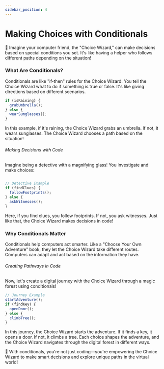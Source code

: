 ```yaml
---
sidebar_position: 4
---
```


# Making Choices with Conditionals

📖 Imagine your computer friend, the "Choice Wizard," can make decisions based on special conditions you set. It's like having a helper who follows different paths depending on the situation!

### What Are Conditionals?

Conditionals are like "if-then" rules for the Choice Wizard. You tell the Choice Wizard what to do if something is true or false. It's like giving directions based on different scenarios.

```javascript
if (isRaining) {
  grabUmbrella();
} else {
  wearSunglasses();
}
```

In this example, if it's raining, the Choice Wizard grabs an umbrella. If not, it wears sunglasses. The Choice Wizard chooses a path based on the situation!

###### Making Decisions with Code

Imagine being a detective with a magnifying glass! You investigate and make choices:

```javascript

// Detective Example
if (findClues) {
  followFootprints();
} else {
  askWitnesses();
}
```

Here, if you find clues, you follow footprints. If not, you ask witnesses. Just like that, the Choice Wizard makes decisions in code!

### Why Conditionals Matter

Conditionals help computers act smarter. Like a "Choose Your Own Adventure" book, they let the Choice Wizard take different routes. Computers can adapt and act based on the information they have.

###### Creating Pathways in Code

Now, let's create a digital journey with the Choice Wizard through a magic forest using conditionals!

```javascript
// Journey Example
startAdventure();
if (findKey) {
  openDoor();
} else {
  climbTree();
}
```

In this journey, the Choice Wizard starts the adventure. If it finds a key, it opens a door. If not, it climbs a tree. Each choice shapes the adventure, and the Choice Wizard navigates through the digital forest in different ways.

🚀 With conditionals, you're not just coding—you're empowering the Choice Wizard to make smart decisions and explore unique paths in the virtual world!

